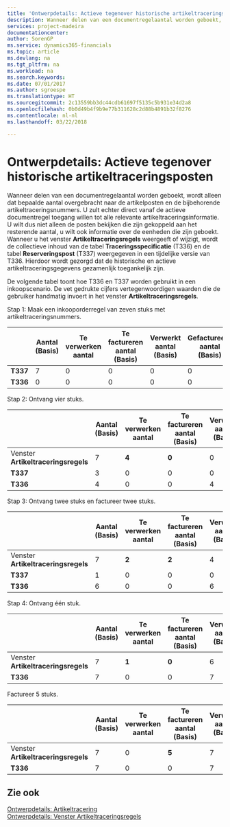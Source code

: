 ```yaml
---
title: 'Ontwerpdetails: Actieve tegenover historische artikeltraceringsposten | Microsoft Docs'
description: Wanneer delen van een documentregelaantal worden geboekt, wordt alleen dat bepaalde aantal overgebracht naar de artikelposten en de bijbehorende artikeltraceringsnummers. U zult echter direct vanaf de actieve documentregel toegang willen tot alle relevante artikeltraceringsinformatie. U wilt dus niet alleen de posten bekijken die zijn gekoppeld aan het resterende aantal, u wilt ook informatie over de eenheden die zijn geboekt. Wanneer u het venster **Artikeltraceringsregels** weergeeft of wijzigt, wordt de collectieve inhoud van de tabel **Traceringsspecificatie** (T336) en de tabel **Reserveringspost** (T337) weergegeven in een tijdelijke versie van T336. Hierdoor wordt gezorgd dat de historische en actieve artikeltraceringsgegevens gezamenlijk toegankelijk zijn.
services: project-madeira
documentationcenter: 
author: SorenGP
ms.service: dynamics365-financials
ms.topic: article
ms.devlang: na
ms.tgt_pltfrm: na
ms.workload: na
ms.search.keywords: 
ms.date: 07/01/2017
ms.author: sgroespe
ms.translationtype: HT
ms.sourcegitcommit: 2c13559bb3dc44cdb61697f5135c5b931e34d2a8
ms.openlocfilehash: 0b0d49b4f9b9e77b311628c2d88b4891b32f8276
ms.contentlocale: nl-nl
ms.lasthandoff: 03/22/2018

---
```

# <a name="design-details-active-versus-historic-item-tracking-entries"></a>Ontwerpdetails: Actieve tegenover historische artikeltraceringsposten
Wanneer delen van een documentregelaantal worden geboekt, wordt alleen dat bepaalde aantal overgebracht naar de artikelposten en de bijbehorende artikeltraceringsnummers. U zult echter direct vanaf de actieve documentregel toegang willen tot alle relevante artikeltraceringsinformatie. U wilt dus niet alleen de posten bekijken die zijn gekoppeld aan het resterende aantal, u wilt ook informatie over de eenheden die zijn geboekt. Wanneer u het venster **Artikeltraceringsregels** weergeeft of wijzigt, wordt de collectieve inhoud van de tabel **Traceringsspecificatie** (T336) en de tabel **Reserveringspost** (T337) weergegeven in een tijdelijke versie van T336. Hierdoor wordt gezorgd dat de historische en actieve artikeltraceringsgegevens gezamenlijk toegankelijk zijn.  

 De volgende tabel toont hoe T336 en T337 worden gebruikt in een inkoopscenario. De vet gedrukte cijfers vertegenwoordigen waarden die de gebruiker handmatig invoert in het venster **Artikeltraceringsregels**.  

 Stap 1: Maak een inkooporderregel van zeven stuks met artikeltraceringsnummers.  

||**Aantal (Basis)**|**Te verwerken aantal**|**Te factureren aantal (Basis)**|**Verwerkt aantal (Basis)**|**Gefactureerd aantal (Basis)**|  
|-|----------------------------------------------|--------------------------------------------|------------------------------------------------------|-------------------------------------------------------|--------------------------------------------------------|  
|**T337**|7|0|0|0|0|  
|**T336**|0|0|0|0|0|  

 Stap 2: Ontvang vier stuks.  

||**Aantal (Basis)**|**Te verwerken aantal**|**Te factureren aantal (Basis)**|**Verwerkt aantal (Basis)**|**Gefactureerd aantal (Basis)**|  
|-|----------------------------------------------|--------------------------------------------|------------------------------------------------------|-------------------------------------------------------|--------------------------------------------------------|  
|Venster **Artikeltraceringsregels**|7|**4**|**0**|0|0|  
|**T337**|3|0|0|0|0|  
|**T336**|4|0|0|4|0|  

 Stap 3: Ontvang twee stuks en factureer twee stuks.  

||**Aantal (Basis)**|**Te verwerken aantal**|**Te factureren aantal (Basis)**|**Verwerkt aantal (Basis)**|**Gefactureerd aantal (Basis)**|  
|-|----------------------------------------------|--------------------------------------------|------------------------------------------------------|-------------------------------------------------------|--------------------------------------------------------|  
|Venster **Artikeltraceringsregels**|7|**2**|**2**|4|0|  
|**T337**|1|0|0|0|0|  
|**T336**|6|0|0|6|2|  

 Stap 4: Ontvang één stuk.  

||**Aantal (Basis)**|**Te verwerken aantal**|**Te factureren aantal (Basis)**|**Verwerkt aantal (Basis)**|**Gefactureerd aantal (Basis)**|  
|-|----------------------------------------------|--------------------------------------------|------------------------------------------------------|-------------------------------------------------------|--------------------------------------------------------|  
|Venster **Artikeltraceringsregels**|7|**1**|**0**|6|2|  
|**T336**|7|0|0|7|2|  

 Factureer 5 stuks.  

||**Aantal (Basis)**|**Te verwerken aantal**|**Te factureren aantal (Basis)**|**Verwerkt aantal (Basis)**|**Gefactureerd aantal (Basis)**|  
|-|----------------------------------------------|--------------------------------------------|------------------------------------------------------|-------------------------------------------------------|--------------------------------------------------------|  
|Venster **Artikeltraceringsregels**|7|0|**5**|7|2|  
|**T336**|7|0|0|7|7|  

## <a name="see-also"></a>Zie ook  
 [Ontwerpdetails: Artikeltracering](design-details-item-tracking.md)   
 [Ontwerpdetails: Venster Artikeltraceringsregels](design-details-item-tracking-lines-window.md)

